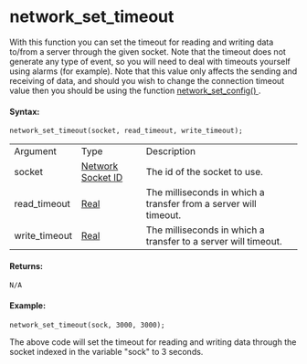 # network_set_timeout

With this function you can set the timeout for reading and writing data
to/from a server through the given socket. Note that the timeout does
not generate any type of event, so you will need to deal with timeouts
yourself using alarms (for example). Note that this value only affects
the sending and receiving of data, and should you wish to change the
connection timeout value then you should be using the function [
network_set_config() ](network_set_config) .

#### Syntax:

``` gml
network_set_timeout(socket, read_timeout, write_timeout);
```

|               |                                                                                                          |                                                                  |
|---------------|----------------------------------------------------------------------------------------------------------|------------------------------------------------------------------|
| Argument      | Type                                                                                                     | Description                                                      |
| socket        |  [Network Socket ID](../../../../GameMaker_Language/GML_Reference/Networking/network_create_socket)  | The id of the socket to use.                                     |
| read_timeout  |  [Real](../../../../GameMaker_Language/GML_Overview/Data_Types)                                      | The milliseconds in which a transfer from a server will timeout. |
| write_timeout |  [Real](../../../../GameMaker_Language/GML_Overview/Data_Types)                                      | The milliseconds in which a transfer to a server will timeout.   |

#### Returns:

``` gml
N/A
```

#### Example:

``` gml
network_set_timeout(sock, 3000, 3000);
```

The above code will set the timeout for reading and writing data through
the socket indexed in the variable "sock" to 3 seconds.
